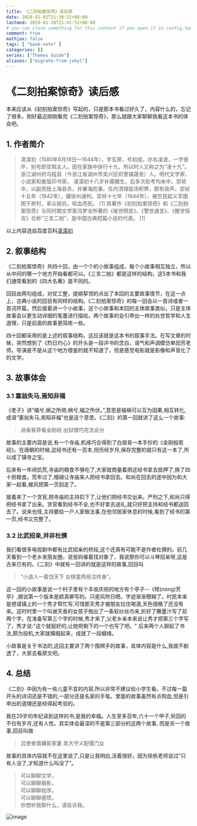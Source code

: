 ```yaml
---
title: 《二刻拍案惊奇》读后感
date: 2020-01-02T21:38:52+08:00
lastmod: 2020-01-28T21:41:52+08:00
# you can close something for this content if you open it in config.toml.
comment: true
mathjax: false
tags: [ "book-note" ] 
categories: []
series: ["Themes Guide"] 
aliases: ["migrate-from-jekyl"] 
---
```


# 《二刻拍案惊奇》读后感

本来应该从《初刻拍案惊奇》写起的，只是那本书看过好久了，内容什么的，忘记了很多。刚好最近刚刚看完《二刻拍案惊奇》，那么就跟大家聊聊我看这本书的体会吧。

## 1. 作者简介

> 凌濛初（1580年6月18日～1644年），字玄房，号初成，亦名凌波，一字彼厈，别号即空观主人。因在家族中排行十九，所以时人又称之为“凌十九”。浙江湖州府乌程县（今浙江省湖州市吴兴区织里镇晟舍）人。明代文学家、小说家和套版印书家。
凌濛初十八岁补廪膳生，后多次赴考均未中。崇祯中，以副贡授上海县丞，并署海防事。任内清理盐场积弊，颇有政声。崇祯十五年（1642年），擢徐州通判。崇祯十七年（1644年），被农民起义军围困于房村，率众抵抗，呕血而死。 [1] 
其著作《初刻拍案惊奇》和《二刻拍案惊奇》与同时期文学家冯梦龙所著的《喻世明言》、《警世通言》、《醒世恒言》合称“三言二拍”，是中国古典短篇小说的代表。 [1]

以上内容选自百度百科[凌濛初](https://baike.baidu.com/item/%E5%87%8C%E6%BF%9B%E5%88%9D/6906845?fr=aladdin)

## 2. 叙事结构

《二刻拍案惊奇》共四十回，由一个个的小故事组成，每个小故事相互独立，所以从中间的哪一个地方开始看都可以。《三言二拍》都是这样的结构，这5本书和我们通常看到的《四大名著》是不同的。

回目由两句组成，对仗工整，提纲挈领的点出了本回的主要故事情节，在这一点上，古典小说的回目有同样的结构。《二刻拍案惊奇》的每一回会以一首诗或者一首词开篇，然后接着讲一个小故事，这个小故事和本回的主体故事类似，只是主体故事会以更生动详细的笔墨进行描绘。两个故事的会引申出一样的处世哲学和人生道理，只是前面的故事更简练一些。

四十回都采用的是上述的叙事结构，这应该就是这本书的叙事手法。在写文章的时候，突然想到了《烈日灼心》的开头是一段评书的念白，语气和声调模仿单田芳老师。导演是不是从这个地方借鉴的就不知道了，但是感觉电影就是影像和声音化了的文学。

## 3. 故事体会

### 3.1 塞翁失马,焉知非福

《老子》讲“福兮,祸之所倚;祸兮,福之所伏。”,意思是福祸可以互为因果,相互转化,成语“塞翁失马,焉知非福”也是这个意思。《二刻》的第一回就讲了这么一个故事:
> 进香客莽看金刚经  出狱僧巧完法会分

故事的主要内容是说,有一个寺庙,机缘巧合得到了白居易一本手抄的《金刚般若经》。在唐朝的时候,这经书还有一百本,但历经岁月,保存完整的就只有这一本了,所以成了镇寺之宝。

后来有一年闹饥荒,寺庙的粮食不够吃了,大家就商量着把这经书拿去抵押了,换了四十担粮食。荒年过了,檀越让寺庙来人把经书拿回去。和尚在回去的途中因为和大家一起看,被风把第一页刮走了。

接着来了一个贪官,把寺庙的主持扣下了,让他们把经书交出来。严刑之下,和尚只得把经书拿了出来。贪官看到经书不全,也不好拿去送礼,就只好把主持和经书都送回去了。说来也怪,主持要给一户人家做法事,在他邻居家休息的时候,看到了经书的第一页,经书又完整了。

### 3.2 比武招亲,并非杜撰

我们看很多电视剧中都有比武招亲的桥段,这个还真有可能不是作者杜撰的。前几天看到一个老乡发朋友圈，说爸妈催着找对象了，我说那你可以斗琴招亲呀,这是古来已有的。《二刻》中就有一回讲的就是这样的故事,回目叫 
> “小道人一着饶天下  女棋童两局注终身”。

这一回的小故事是说一个村子里有个丰收庆祝的地方有个亭子--《秾(nóng)芳亭》,据说第一个版本是颜真卿写的。只是风吹日晒，字迹渐渐模糊了。村民本来是想请镇上的一个秀才帮忙写,可惜那天秀才被朋友拉住喝酒,天色很晚了还没有来。这时村里一个叫谢天香的女孩子掏出了一条软纱丝巾来,折好了蘸墨汁写了前两个字。在准备写第三个字的时候,秀才来了,父老乡亲本来说让秀才把第三个字写了，秀才说:"这个就挺好的,让她把剩下的一个也写了吧。" 后来两个人聊起了书法,颇为投机,大家就撺掇起来，成就了一段姻缘。

小故事是关于书法的,这回主要讲了两个围棋手的故事，具体内容是什么,我就不剧透了，大家去看原文吧。

## 4. 总结

《二刻》中因为有一些儿童不宜的内容,所以非常不建议给小学生看。不过每一篇开头的诗词还是不错的,一部分还是名家的手笔。里面的故事虽然有点狗血,但是引申出的道理还是经得起考验的。

我在29岁的年纪读到这样的书,是我的幸福。人生至多百年,六十一个甲子,轮回的不仅有岁月,还有人性。其实体会最深的不是第三部分的这两个故事, 而是另一个故事,回目叫做

> 吕使者情媾宦家妻  吴大守义配儒门女

故事的具体内容就不在这里说了,只是让我明白,活着很好。因为徐帆老师说过"只有人没了,才知道什么叫没了"。

> 可以聊聊文学，   
> 可以聊聊摄影，   
> 可以聊聊程序，   
> 可以聊聊感悟，   
> 你想听我聊什么，请告诉我。

![image](https://mmbiz.qpic.cn/mmbiz_jpg/IDHaWiaS8DJpDWaY4ZNTpQR4riciaVTEqPkpwGNwbmUxHUjv8licNxNlD9IEia7rCb8KYibdRWCiamYGRfetNW1CyqWTQ/0?wx_fmt=jpeg)

